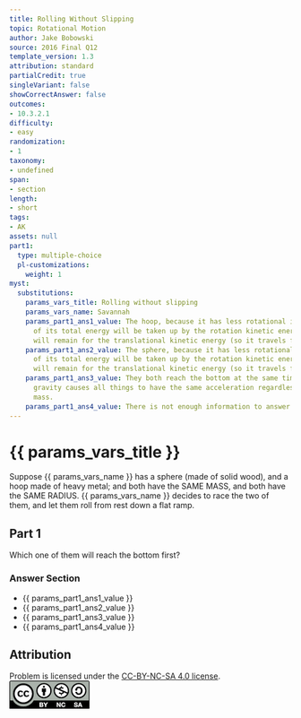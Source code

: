 ```yaml
---
title: Rolling Without Slipping
topic: Rotational Motion
author: Jake Bobowski
source: 2016 Final Q12
template_version: 1.3
attribution: standard
partialCredit: true
singleVariant: false
showCorrectAnswer: false
outcomes:
- 10.3.2.1
difficulty:
- easy
randomization:
- 1
taxonomy:
- undefined
span:
- section
length:
- short
tags:
- AK
assets: null
part1:
  type: multiple-choice
  pl-customizations:
    weight: 1
myst:
  substitutions:
    params_vars_title: Rolling without slipping
    params_vars_name: Savannah
    params_part1_ans1_value: The hoop, because it has less rotational intera, less
      of its total energy will be taken up by the rotation kinetic energy and more
      will remain for the translational kinetic energy (so it travels faster
    params_part1_ans2_value: The sphere, because it has less rotational inertia, less
      of its total energy will be taken up by the rotation kinetic energy and more
      will remain for the translational kinetic energy (so it travels faster
    params_part1_ans3_value: They both reach the bottom at the same time, because
      gravity causes all things to have the same acceleration regardless of their
      mass.
    params_part1_ans4_value: There is not enough information to answer this question.
---
```

# {{ params_vars_title }}
Suppose {{ params_vars_name }} has a sphere (made of solid wood), and a hoop made of heavy metal; and both have the SAME MASS, and both have the SAME RADIUS.
{{ params_vars_name }} decides to race the two of them, and let them roll from rest down a flat ramp.

## Part 1

Which one of them will reach the bottom first?

### Answer Section

- {{ params_part1_ans1_value }}
- {{ params_part1_ans2_value }}
- {{ params_part1_ans3_value }}
- {{ params_part1_ans4_value }}

## Attribution

Problem is licensed under the [CC-BY-NC-SA 4.0 license](https://creativecommons.org/licenses/by-nc-sa/4.0/).<br> ![The Creative Commons 4.0 license requiring attribution-BY, non-commercial-NC, and share-alike-SA license.](https://raw.githubusercontent.com/firasm/bits/master/by-nc-sa.png)